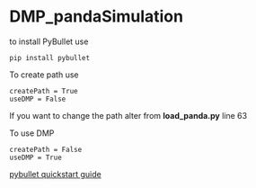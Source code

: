 # DMP_pandaSimulation

to install PyBullet use
```
pip install pybullet
```

To create path use
```
createPath = True
useDMP = False
```
If you want to change the path alter from **load_panda.py** line 63

To use DMP
```
createPath = False
useDMP = True
```

[pybullet quickstart guide](https://docs.google.com/document/d/10sXEhzFRSnvFcl3XxNGhnD4N2SedqwdAvK3dsihxVUA/edit#)
